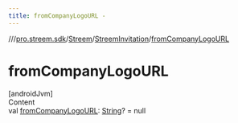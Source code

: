 ```yaml
---
title: fromCompanyLogoURL -
---
```

//[<root>](../../../../index.md)/[pro.streem.sdk](../../index.md)/[Streem](../index.md)/[StreemInvitation](index.md)/[fromCompanyLogoURL](from-company-logo-u-r-l.md)



# fromCompanyLogoURL  
[androidJvm]  
Content  
val [fromCompanyLogoURL](from-company-logo-u-r-l.md): [String](https://kotlinlang.org/api/latest/jvm/stdlib/kotlin/-string/index.html)? = null  



